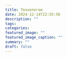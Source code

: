 ```yaml
---
title: Технологии
date: 2024-12-14T22:55:56
description: ""
tags: 
categories: 
featured_image: ""
featured_image_caption: ""
summary: ""
draft: false
---
```

